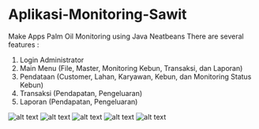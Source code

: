 # Aplikasi-Monitoring-Sawit
Make Apps Palm Oil Monitoring using Java Neatbeans
There are several features :
1. Login Administrator
2. Main Menu (File, Master, Monitoring Kebun, Transaksi, dan Laporan)
3. Pendataan (Customer, Lahan, Karyawan, Kebun, dan Monitoring Status Kebun)
4. Transaksi (Pendapatan, Pengeluaran)
5. Laporan (Pendapatan, Pengeluaran)

![alt text](https://github.com/zalllrizalll/Aplikasi-Monitoring-Sawit/blob/master/Public/Screenshot_20230714_102638.png?raw=true)
![alt text](https://github.com/zalllrizalll/Aplikasi-Monitoring-Sawit/blob/master/Public/Screenshot_20230714_103430.png?raw=true)
![alt text](https://github.com/zalllrizalll/Aplikasi-Monitoring-Sawit/blob/master/Public/Screenshot_20230714_103917.png?raw=true)
![alt text](https://github.com/zalllrizalll/Aplikasi-Monitoring-Sawit/blob/master/Public/Screenshot_20230714_104021.png?raw=true)
![alt text](https://github.com/zalllrizalll/Aplikasi-Monitoring-Sawit/blob/master/Public/Screenshot_20230714_104239.png?raw=true)
